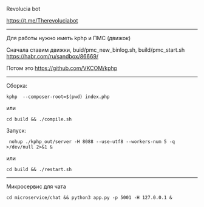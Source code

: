 Revolucia bot

https://t.me/Therevoluciabot

---

Для работы нужно иметь kphp и ПМС (движок)

Сначала ставим движки, buid/pmc_new_binlog.sh, build/pmc_start.sh
https://habr.com/ru/sandbox/86669/

Потом это
https://github.com/VKCOM/kphp

---

Сборка:

```
kphp  --composer-root=$(pwd) index.php
```

или

```
cd build && ./compile.sh
```

Запуск:

```
 nohup ./kphp_out/server -H 8088 --use-utf8 --workers-num 5 -q  >/dev/null 2>&1 &

```

или

```
cd build && ./restart.sh
```

---

Микросервис для чата

```
cd microservice/chat && python3 app.py -p 5001 -H 127.0.0.1 &
```
